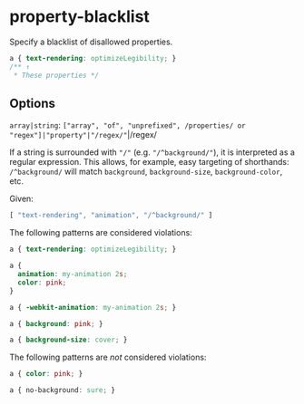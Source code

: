 # property-blacklist

Specify a blacklist of disallowed properties.

```css
a { text-rendering: optimizeLegibility; }
/** ↑
 * These properties */
```

## Options

`array|string`: `["array", "of", "unprefixed", /properties/ or "regex"]|"property"|"/regex/"`|/regex/

If a string is surrounded with `"/"` (e.g. `"/^background/"`), it is interpreted as a regular expression. This allows, for example, easy targeting of shorthands: `/^background/` will match `background`, `background-size`, `background-color`, etc.

Given:

```js
[ "text-rendering", "animation", "/^background/" ]
```

The following patterns are considered violations:

```css
a { text-rendering: optimizeLegibility; }
```

```css
a {
  animation: my-animation 2s;
  color: pink;
}
```

```css
a { -webkit-animation: my-animation 2s; }
```

```css
a { background: pink; }
```

```css
a { background-size: cover; }
```

The following patterns are *not* considered violations:

```css
a { color: pink; }
```

```css
a { no-background: sure; }
```
